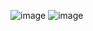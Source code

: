 ![image](https://github.com/emirhandogandemir/Kubernetes-Notlar/assets/74687192/83d2d2d1-39ee-4d49-b8bb-a077c97631ad)
![image](https://github.com/emirhandogandemir/Kubernetes-Notlar/assets/74687192/c484050e-1f95-478d-b81f-8b6e70e7b5d4)
